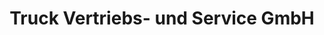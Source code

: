 ---
title: "Truck Vertriebs- und Service GmbH"
url: /brandenburg-an-der-havel/truck-vertriebs-und-service-gmbh/
shop: Allgemein
---